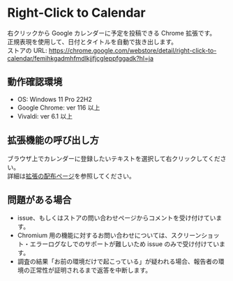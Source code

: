 # Right-Click to Calendar

右クリックから Google カレンダーに予定を投稿できる Chrome 拡張です。  
正規表現を使用して、日付とタイトルを自動で抜き出します。  
ストアの URL: <https://chrome.google.com/webstore/detail/right-click-to-calendar/femihkgadmhfmdlkjjfjcgleppfggadk?hl=ja>

## 動作確認環境

- OS: Windows 11 Pro 22H2
- Google Chrome: ver 116 以上
- Vivaldi: ver 6.1 以上

## 拡張機能の呼び出し方

ブラウザ上でカレンダーに登録したいテキストを選択して右クリックしてください。  
詳細は[拡張の配布ページ](https://chrome.google.com/webstore/detail/right-click-to-calendar/femihkgadmhfmdlkjjfjcgleppfggadk?hl=ja)を参照してください。

## 問題がある場合

- issue、もしくはストアの問い合わせページからコメントを受け付けています。
- Chromium 用の機能に対するお問い合わせについては、スクリーンショット・エラーログなしでのサポートが難しいため issue のみで受け付けています。
- 調査の結果「お前の環境だけで起こっている」が疑われる場合、報告者の環境の正常性が証明されるまで返答を中断します。
